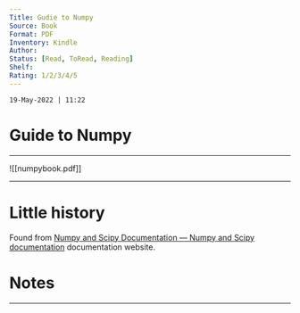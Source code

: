 ```yaml
---
Title: Gudie to Numpy
Source: Book
Format: PDF
Inventory: Kindle
Author: 
Status: [Read, ToRead, Reading]
Shelf: 
Rating: 1/2/3/4/5
---
```

`19-May-2022 | 11:22`

# Guide to Numpy
---
![[numpybook.pdf]]


---

# Little history

Found from [Numpy and Scipy Documentation — Numpy and Scipy documentation](https://docs.scipy.org/doc/) documentation website.


# Notes 
---
